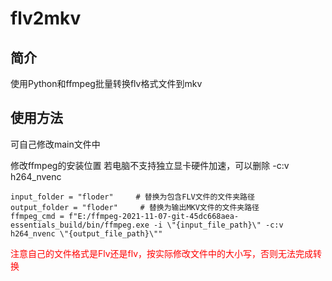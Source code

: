 # flv2mkv

## 简介

使用Python和ffmpeg批量转换flv格式文件到mkv

## 使用方法

可自己修改main文件中

修改ffmpeg的安装位置
若电脑不支持独立显卡硬件加速，可以删除 -c:v h264_nvenc 

```python3
input_folder = "floder"  	# 替换为包含FLV文件的文件夹路径
output_folder = "floder" 	 # 替换为输出MKV文件的文件夹路径
ffmpeg_cmd = f"E:/ffmpeg-2021-11-07-git-45dc668aea-essentials_build/bin/ffmpeg.exe -i \"{input_file_path}\" -c:v h264_nvenc \"{output_file_path}\""
```


<font color=red>注意自己的文件格式是Flv还是flv，按实际修改文件中的大小写，否则无法完成转换</font>
